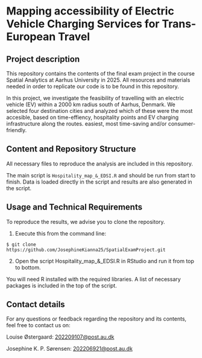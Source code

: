 # Mapping accessibility of Electric Vehicle Charging Services for Trans-European Travel

## Project description 
This repository contains the contents of the final exam project in the course Spatial Analytics at Aarhus University in 2025.
All resources and materials needed in order to replicate our code is to be found in this repository.

In this project, we investigate the feasibility of travelling with an electric vehicle (EV) within a 2000 km radius south of Aarhus, Denmark. 
We selected four destination cities and analyzed which of these were the most accesible, based on time-effiency, hospitality points and EV charging infrastructure along the routes.
easiest, most time-saving and/or consumer-friendly.

## Content and Repository Structure
All necessary files to reproduce the analysis are included in this repository. 

The main script is `Hospitality_map_&_EDSI.R` and should be run from start to finish. 
Data is loaded directly in the script and results are also generated in the script. 

## Usage and Technical Requirements
To reproduce the results, we advise you to clone the repository.

1. Execute this from the command line: 

``$ git clone https://github.com/JosephineKianna25/SpatialExamProject.git``

2. Open the script Hospitality_map_&_EDSI.R in RStudio and run it from top to bottom. 

You will need R installed with the required libraries. A list of necessary packages is included in the top of the script. 

## Contact details
For any questions or feedback regarding the repository and its contents, feel free to contact us on: 

Louise Østergaard: 202209107@post.au.dk

Josephine K. P. Sørensen: 202206921@post.au.dk

